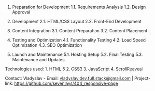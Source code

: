 [DEMO LINK]: (https://jovial-croissant-701c67.netlify.app/)

1. Preparation for Development
    1.1. Requirements Analysis
    1.2. Design Approval

2. Development
    2.1. HTML/CSS Layout
    2.2. Front-End Development

3. Content Integration
    3.1. Content Preparation
    3.2. Content Placement

4. Testing and Optimization
    4.1. Functionality Testing
    4.2. Load Speed Optimization
    4.3. SEO Optimization

5. Launch and Maintenance
    5.1. Hosting Setup
    5.2. Final Testing
    5.3. Maintenance and Updates

Technologies used: 
    1. HTML 5
    2. CSS3
    3. JavaScript
    4. ScrollReaveal

Contact: Vladyslav - Email: vladyslav.dev.full.stack@gmail.com | Project-link: https://github.com/sevenlays/404_responsive-page
